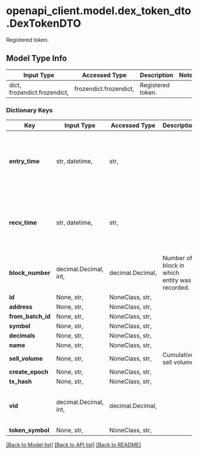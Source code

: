 # openapi_client.model.dex_token_dto.DexTokenDTO

Registered token.

## Model Type Info
Input Type | Accessed Type | Description | Notes
------------ | ------------- | ------------- | -------------
dict, frozendict.frozendict,  | frozendict.frozendict,  | Registered token. | 

### Dictionary Keys
Key | Input Type | Accessed Type | Description | Notes
------------ | ------------- | ------------- | ------------- | -------------
**entry_time** | str, datetime,  | str,  |  | [optional] value must conform to RFC-3339 date-time
**recv_time** | str, datetime,  | str,  |  | [optional] value must conform to RFC-3339 date-time
**block_number** | decimal.Decimal, int,  | decimal.Decimal,  | Number of block in which entity was recorded. | [optional] value must be a 64 bit integer
**id** | None, str,  | NoneClass, str,  |  | [optional] 
**address** | None, str,  | NoneClass, str,  |  | [optional] 
**from_batch_id** | None, str,  | NoneClass, str,  |  | [optional] 
**symbol** | None, str,  | NoneClass, str,  |  | [optional] 
**decimals** | None, str,  | NoneClass, str,  |  | [optional] 
**name** | None, str,  | NoneClass, str,  |  | [optional] 
**sell_volume** | None, str,  | NoneClass, str,  | Cumulative sell volume. | [optional] 
**create_epoch** | None, str,  | NoneClass, str,  |  | [optional] 
**tx_hash** | None, str,  | NoneClass, str,  |  | [optional] 
**vid** | decimal.Decimal, int,  | decimal.Decimal,  |  | [optional] value must be a 64 bit integer
**token_symbol** | None, str,  | NoneClass, str,  |  | [optional] 

[[Back to Model list]](../../README.md#documentation-for-models) [[Back to API list]](../../README.md#documentation-for-api-endpoints) [[Back to README]](../../README.md)


